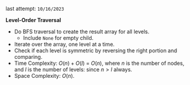 last attempt: `10/16/2023`

**Level-Order Traversal**
- Do BFS traversal to create the result array for all levels. 
  - Include `None` for empty child. 
- Iterate over the array, one level at a time. 
- Check if each level is symmetric by reversing the right portion and comparing. 
- Time Complexity: $O(n) + O(l)$ = $O(n)$, where $n$ is the number of nodes, and $l$ is the number of levels: since $n>l$ always. 
- Space Complexity: $O(n)$. 